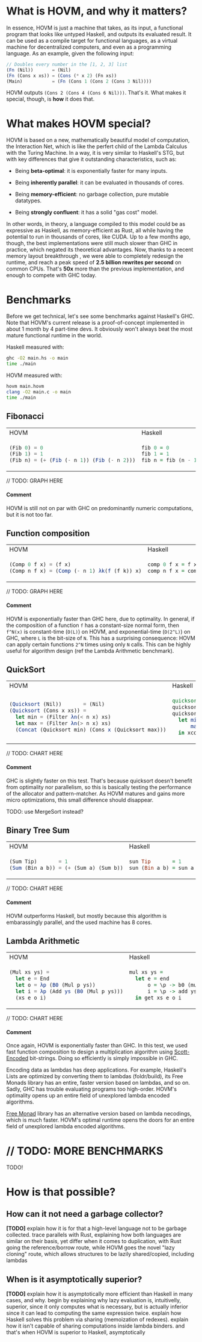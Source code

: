 What is HOVM, and why it matters?
=================================

In essence, HOVM is just a machine that takes, as its input, a functional
program that looks like untyped Haskell, and outputs its evaluated result. It
can be used as a compile target for functional languages, as a virtual machine
for decentralized computers, and even as a programming language. As an example,
given the following input:

```javascript
// Doubles every number in the [1, 2, 3] list
(Fn (Nil))       = (Nil)
(Fn (Cons x xs)) = (Cons (* x 2) (Fn xs))
(Main)           = (Fn (Cons 1 (Cons 2 (Cons 3 Nil))))
```

HOVM outputs `(Cons 2 (Cons 4 (Cons 6 Nil)))`. That's it. What makes it special,
though, is **how** it does that.

What makes HOVM special?
========================

HOVM is based on a new, mathematically beautiful model of computation, the
Interaction Net, which is like the perfert child of the Lambda Calculus with the
Turing Machine. In a way, it is very similar to Haskell's STG, but with key
differences that give it outstanding characteristics, such as:

- Being **beta-optimal**: it is exponentially faster for many inputs.

- Being **inherently parallel**: it can be evaluated in thousands of cores.

- Being **memory-efficient**: no garbage collection, pure mutable datatypes.

- Being **strongly confluent**: it has a solid "gas cost" model.

In other words, in theory, a language compiled to this model could be as
expressive as Haskell, as memory-efficient as Rust, all while having the
potential to run in thousands of cores, like CUDA. Up to a few months ago,
though, the best implementations were still much slower than GHC in practice,
which negated its theoretical advantages. Now, thanks to a recent memory layout
breakthrough , we were able to completely redesign the runtime, and reach a peak
speed of **2.5 billion rewrites per second** on common CPUs. That's **50x** more
than the previous implementation, and enough to compete with GHC today.

Benchmarks
==========

Before we get technical, let's see some benchmarks against Haskell's GHC. Note
that HOVM's current release is a proof-of-concept implemented in about 1 month
by 4 part-time devs. It obviously won't always beat the most mature functional
runtime in the world. 

Haskell measured with:

```bash
ghc -O2 main.hs -o main
time ./main
```

HOVM measured with:

```bash
hovm main.hovm
clang -O2 main.c -o main
time ./main
```

Fibonacci
---------

<table>
<tr> <td>HOVM</td> <td>Haskell</td> </tr>
<tr>
<td>

```javascript
(Fib 0) = 0
(Fib 1) = 1
(Fib n) = (+ (Fib (- n 1)) (Fib (- n 2)))
```

</td>
<td>

```haskell
fib 0 = 0
fib 1 = 1
fib n = fib (n - 1) + fib (n - 2)
```

</td>
</tr>
</table>

// TODO: GRAPH HERE

#### Comment

HOVM is still not on par with GHC on predominantly numeric computations, but it
is not too far.

Function composition
--------------------

<table>
<tr> <td>HOVM</td> <td>Haskell</td> </tr>
<tr>
<td>

```javascript
(Comp 0 f x) = (f x)
(Comp n f x) = (Comp (- n 1) λk(f (f k)) x)
```

</td>
<td>

```haskell
comp 0 f x = f x
comp n f x = comp (n - 1) (\x -> f (f x)) x
```

</td>
</tr>
</table>

// TODO: GRAPH HERE

#### Comment

HOVM is exponentially faster than GHC here, due to optimality. In general, if
the composition of a function `f` has a constant-size normal form, then `f^N(x)`
is constant-time (`O(L)`) on HOVM, and exponential-time (`O(2^L)`) on GHC, where
`L` is the bit-size of `N`. This has a surprising consequence: HOVM can apply
certain functions `2^N` times using only `N` calls. This can be highly useful
for algorithm design (ref the Lambda Arithmetic benchmark).

QuickSort
---------

<table>
<tr> <td>HOVM</td> <td>Haskell</td> </tr>
<tr>
<td>

```javascript
(Quicksort (Nil))       = (Nil)
(Quicksort (Cons x xs)) =
  let min = (Filter λn(< n x) xs)
  let max = (Filter λn(> n x) xs)
  (Concat (Quicksort min) (Cons x (Quicksort max)))
```

</td>
<td>

```haskell
quicksort :: List Word32 -> List Word32
quicksort Nil         = Nil
quicksort (Cons x xs) =
  let min = xfilter (\n -> if n < x then 1 else 0) xs
      max = xfilter (\n -> if n > x then 1 else 0) xs
  in xconcat (quicksort min) (Cons x (quicksort max))
```

</td>
</tr>
</table>

// TODO: CHART HERE

#### Comment

GHC is slightly faster on this test. That's because quicksort doesn't benefit
from optimality nor parallelism, so this is basically testing the performance of
the allocator and pattern-matcher. As HOVM matures and gains more micro
optimizations, this small difference should disappear.

TODO: use MergeSort instead?

Binary Tree Sum
----------------

<table>
<tr> <td>HOVM</td> <td>Haskell</td> </tr>
<tr>
<td>

```javascript
(Sum Tip)       = 1
(Sum (Bin a b)) = (+ (Sum a) (Sum b))
```

</td>
<td>

```haskell
sun Tip       = 1
sun (Bin a b) = sun a + sun b
```

</td>
</tr>
</table>

// TODO: CHART HERE

#### Comment

HOVM outperforms Haskell, but mostly because this algorithm is embarassingly
parallel, and the used machine has 8 cores.

Lambda Arithmetic
-----------------

<table>
<tr> <td>HOVM</td> <td>Haskell</td> </tr>
<tr>
<td>

```javascript
(Mul xs ys) = 
  let e = End
  let o = λp (B0 (Mul p ys))
  let i = λp (Add ys (B0 (Mul p ys)))
  (xs e o i)
```

</td>
<td>

```haskell
mul xs ys = 
  let e = end
      o = \p -> b0 (mul p ys)
      i = \p -> add ys (b1 (mul p ys))
  in get xs e o i
```

</td>
</tr>
</table>

// TODO: CHART HERE

#### Comment

Once again, HOVM is exponentially faster than GHC. In this test, we used fast
function composition to design a multiplication algorithm using
[Scott-Encoded](https://kseo.github.io/posts/2016-12-13-scott-encoding.html)
bit-strings. Doing so efficiently is simply impossible in GHC.

Encoding data as lambdas has deep applications. For example, Haskell's Lists are
optimized by converting them to lambdas (foldr/build), its Free Monads library
has an entire, faster version based on lambdas, and so on. Sadly, GHC has
trouble evaluating programs too high-order. HOVM's optimality opens up an entire
field of unexplored lambda encoded algorithms.


[Free
Monad](https://hackage.haskell.org/package/free-5.1.7/docs/Control-Monad-Free.html)
library has an alternative version based on lambda necodings, which is much
faster. HOVM's optimal runtime opens the doors for an entire field of unexplored
lambda encoded algorithms.

// TODO: MORE BENCHMARKS
========================

TODO!

How is that possible?
=====================

How can it not need a garbage collector?
----------------------------------------

**[TODO]** explain how it is for that a high-level language not to be garbage
collected. trace parallels with Rust, explaining how both languages are similar
on their basis, yet differ when it comes to duplication, with Rust going the
reference/borrow route, while HOVM goes the novel "lazy cloning" route, which
allows structures to be lazily shared/copied, including lambdas

When is it asymptotically superior?
-----------------------------------

**[TODO]** explain how it is asymptotically more efficient than Haskell in many
cases, and why. begin by explaining why lazy evaluation is, intuitivelly,
superior, since it only computes what is necessary, but is actually inferior
since it can lead to computing the same expression twice. explain how Haskell
solves this problem via sharing (memoization of redexes). explain how it isn't
capable of sharing computations inside lambda binders. and that's when HOVM is
superior to Haskell, asymptotically

